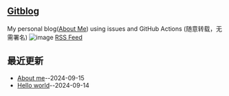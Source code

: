 ## [Gitblog](https://szhu.github.io/)
My personal blog([About Me](https://github.com/yihong0618/gitblog/issues/282)) using issues and GitHub Actions (随意转载，无需署名)
![image](https://github.com/user-attachments/assets/a168bf11-661e-4566-b042-7fc9544de528)
[RSS Feed](https://raw.githubusercontent.com/cufezhusy/szhu.github.io/master/feed.xml)

## 最近更新
- [About me](https://github.com/cufezhusy/szhu.github.io/issues/2)--2024-09-15
- [Hello world](https://github.com/cufezhusy/szhu.github.io/issues/1)--2024-09-14
